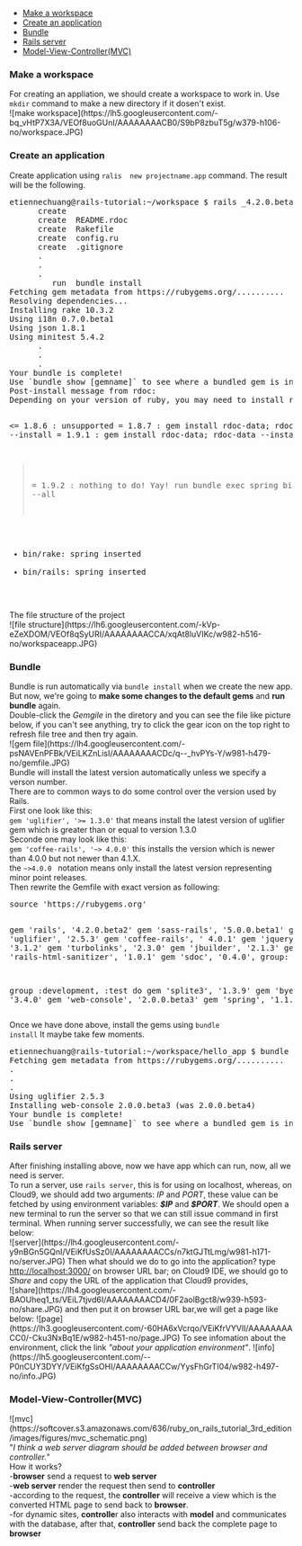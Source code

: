 <ul>
      <li><a href="#make-a-workspace">Make a workspace</a></li>
      <li><a href="#create-an-application">Create an application</a></li>
      <li><a href="#bundle">Bundle</a></li>
      <li><a href="#rails-server">Rails server</a></li>
      <li><a href="#model-view-controllermvc">Model-View-Controller(MVC)</a></li>
</ul>

<h3 id="#make-a-workspace">Make a workspace</h3>
For creating an appliation, we should create a workspace to work in.
Use <code>mkdir</code> command to make a new directory if it dosen't exist.<br>
![make workspace](https://lh5.googleusercontent.com/-bq_vHtP7X3A/VEOf8uoGUnI/AAAAAAAACB0/S9bP8zbuT5g/w379-h106-no/workspace.JPG)
<h3 id="#create-an-application">Create an application</h3>
Create application using <code>ralis <version> new projectname.app</code> command.
The result will be the following.
<pre>
etiennechuang@rails-tutorial:~/workspace $ rails _4.2.0.beta2_ new hello_app
      create
      create  README.rdoc
      create  Rakefile
      create  config.ru
      create  .gitignore
      .
      .
      .
         run  bundle install
Fetching gem metadata from https://rubygems.org/..........
Resolving dependencies...
Installing rake 10.3.2
Using i18n 0.7.0.beta1
Using json 1.8.1
Using minitest 5.4.2
      .
      .
      .
Your bundle is complete!
Use `bundle show [gemname]` to see where a bundled gem is installed.
Post-install message from rdoc:
Depending on your version of ruby, you may need to install ruby rdoc/ri data:

<= 1.8.6 : unsupported
 = 1.8.7 : gem install rdoc-data; rdoc-data --install
 = 1.9.1 : gem install rdoc-data; rdoc-data --install
>= 1.9.2 : nothing to do! Yay!
         run  bundle exec spring binstub --all
* bin/rake: spring inserted
* bin/rails: spring inserted
</pre>
The file structure of the project<br>
![file structure](https://lh6.googleusercontent.com/-kVp-eZeXDOM/VEOf8qSyURI/AAAAAAAACCA/xqAt8luVIKc/w982-h516-no/workspaceapp.JPG)
<h3 id="#bundle">Bundle</h3>
Bundle is run automatically via <code>bundle install</code> when we create the new app. But now, we're going to <b>make some changes to the default gems</b> and <b>run bundle</b> again.<br/>
Double-click the <i>Gemgile</i> in the diretory and you can see the file like picture below, if you can't see anything, try to click the gear icon on the top right to refresh file tree and then try again.<br>
![gem file](https://lh4.googleusercontent.com/-psNAVEnPFBk/VEiLKZnLisI/AAAAAAAACDc/q--_hvPYs-Y/w981-h479-no/gemfile.JPG)<br>
Bundle will install the latest version automatically unless we specify a verson number.<br>
There are to common ways to do some control over the version used by Rails.<br>
First one look like this:<br/>
<code>gem 'uglifier', '>= 1.3.0'</code> that means install the latest version of uglifier gem which is greater than or equal to version 1.3.0<br/>
Seconde one may look like this:<br/>
<code>gem 'coffee-rails', '~> 4.0.0'</code> this installs the version which is newer than 4.0.0 but not newer than 4.1.X.<br/>
the <code>~>4.0.0 </code> notation means only install the latest version representing minor point releases.<br>
Then rewrite the Gemfile with exact version as following:<br>
<pre>
source 'https://rubygems.org'


gem 'rails', '4.2.0.beta2'
gem 'sass-rails', '5.0.0.beta1'
gem 'uglifier', '2.5.3'
gem 'coffee-rails', ' 4.0.1'
gem 'jquery-rails', '3.1.2'
gem 'turbolinks', '2.3.0'
gem 'jbuilder', '2.1.3'
gem 'rails-html-sanitizer', '1.0.1'
gem 'sdoc', '0.4.0', group: :doc


group :development, :test do
  gem 'splite3',     '1.3.9'
  gem 'byebug',      '3.4.0'
  gem 'web-console', '2.0.0.beta3'
  gem 'spring',      '1.1.3'
end
</pre>
Once we have done above, install the gems using <code>bundle install</code>
It maybe take few moments.
<pre>
etiennechuang@rails-tutorial:~/workspace/hello_app $ bundle install
Fetching gem metadata from https://rubygems.org/..........
.
.
.
Using uglifier 2.5.3
Installing web-console 2.0.0.beta3 (was 2.0.0.beta4)
Your bundle is complete!
Use `bundle show [gemname]` to see where a bundled gem is installed.
</pre>
<h3 id="rails-server">Rails server</h3>
After finishing installing above, now we have app which can run, now, all we need is server.<br>
To run a server, use <code>rails server</code>, this is for using on localhost, whereas, on Cloud9, we should add two arguments: <i>IP</i> and <i>PORT</i>, these value can be fetched by using environment variables: <i><b>$IP</b></i> and <i><b>$PORT</b></i>. We should open a new terminal to run the server so that we can still issue command in first terminal.
When running server successfully, we can see the result like below:<br>
![server](https://lh4.googleusercontent.com/-y9nBGn5GQnI/VEiKfUsSz0I/AAAAAAAACCs/n7ktGJTtLmg/w981-h171-no/server.JPG)
Then what should we do to go into the application? type <a href="#">http://localhost:3000/</a> on browser URL bar; on Cloud9 IDE, we should go to <i>Share</i> and copy the URL of the application that Cloud9 provides,<br>
![share](https://lh4.googleusercontent.com/-BAOUheq1_ts/VEiL7tjvd6I/AAAAAAAACD4/0F2aolBgct8/w939-h593-no/share.JPG)
and then put it on browser URL bar,we will get a page like below:
![page](https://lh3.googleusercontent.com/-60HA6xVcrqo/VEiKfrVYVlI/AAAAAAAACC0/-Cku3NxBq1E/w982-h451-no/page.JPG)
To see infomation about the environment, click the link <i>"about your application environment"</i>.
![info](https://lh5.googleusercontent.com/--P0nCUY3DYY/VEiKfgSsOHI/AAAAAAAACCw/YysFhGrTI04/w982-h497-no/info.JPG)

<h3 id="Model-View-Controller-MVC-">Model-View-Controller(MVC)</h3>
![mvc](https://softcover.s3.amazonaws.com/636/ruby_on_rails_tutorial_3rd_edition/images/figures/mvc_schematic.png)<br>
"<i>I think a web server diagram should be added between browser and controller.</i>"<br>
How it works?<br>
-<b>browser</b> send a request to <b>web server</b><br>
-<b>web server</b> render the request then send to <b>controller</b><br>
-according to the request, the <b>controller</b> will receive a view which is the converted HTML page to send back to <b>browser</b>.<br>
-for dynamic sites, <b>controlle</b>r also interacts with <b>model</b> and communicates with the database, after that, <b>controller</b> send back the complete page to <b>browser</b><br>
